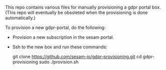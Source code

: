 This repo contains various files for manually provisioning a gdpr portal box.
(This repo will eventually be obsoleted when the provisioning is done automatically.)

To provision a new gdpr-portal, do the following:
  * Provision a new subscription in the sesam portal.
  * Ssh to the new box and run these commands:

       git clone https://github.com/sesam-io/gdpr-provisioning.git
       cd gdpr-provisioning
       sudo ./provision.sh


